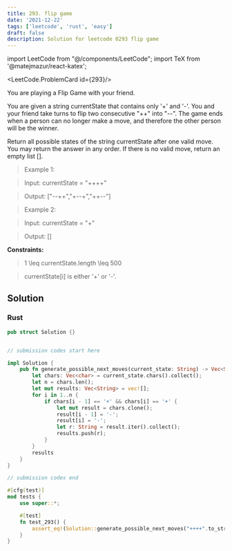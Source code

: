 ```yaml
---
title: 293. flip game
date: '2021-12-22'
tags: ['leetcode', 'rust', 'easy']
draft: false
description: Solution for leetcode 0293 flip game
---
```

import LeetCode from "@/components/LeetCode";
import TeX from '@matejmazur/react-katex';

<LeetCode.ProblemCard id={293}/>
 

You are playing a Flip Game with your friend.



You are given a string currentState that contains only '+' and '-'. You and your friend take turns to flip two consecutive "++" into "--". The game ends when a person can no longer make a move, and therefore the other person will be the winner.



Return all possible states of the string currentState after one valid move. You may return the answer in any order. If there is no valid move, return an empty list [].



 



 > Example 1:



 > Input: currentState <TeX>=</TeX> "++++"

 > Output: ["--++","+--+","++--"]

 > Example 2:



 > Input: currentState <TeX>=</TeX> "+"

 > Output: []

 



**Constraints:**



 > 1 <TeX>\leq</TeX> currentState.length <TeX>\leq</TeX> 500

 > currentState[i] is either '+' or '-'.


## Solution
### Rust
```rust
pub struct Solution {}


// submission codes start here

impl Solution {
    pub fn generate_possible_next_moves(current_state: String) -> Vec<String> {
        let chars: Vec<char> = current_state.chars().collect();
        let n = chars.len();
        let mut results: Vec<String> = vec![];
        for i in 1..n {
            if chars[i - 1] == '+' && chars[i] == '+' {
                let mut result = chars.clone();
                result[i - 1] = '-';
                result[i] = '-';
                let r: String = result.iter().collect();
                results.push(r);
            }
        }
        results
    }
}

// submission codes end

#[cfg(test)]
mod tests {
    use super::*;

    #[test]
    fn test_293() {
        assert_eq!(Solution::generate_possible_next_moves("++++".to_string()), vec!["--++".to_string(),"+--+".to_string(),"++--".to_string()]);
    }
}

```
